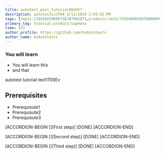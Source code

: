 ```yaml
---
title: autotest_pool_tutorialAQeUV7
description: autotestLsJY04_5/13/2019 1:59:32 PM
tags: [topic:139269250608756787992873,products:tech/73554900100700000996,tutorial:experience/advanced]
primary_tag: tutorial:product/sapHana
time: 533
author_profile: https://github.com/ksAutotests
author_name: ksAutotests
---
```

### You will learn
- You will learn this
- and that

autotest tutorial text1705Ev

## Prerequisites
- Prerequisute1
- Prerequisute2
- Prerequisute3

[ACCORDION-BEGIN [](First step)]
[DONE]
[ACCORDION-END]

[ACCORDION-BEGIN [](Second step)]
[DONE]
[ACCORDION-END]

[ACCORDION-BEGIN [](Third step)]
[DONE]
[ACCORDION-END]

